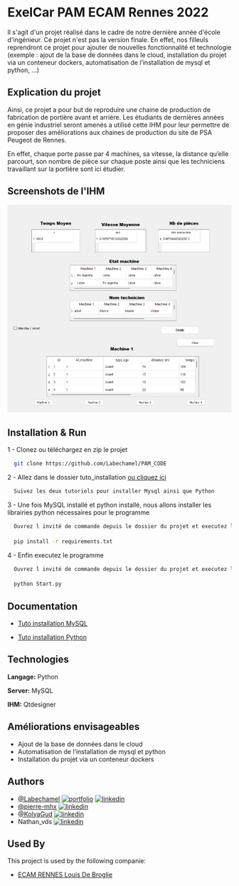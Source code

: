 
# ExelCar PAM ECAM Rennes 2022

Il s'agit d'un projet réalisé dans le cadre de notre dernière année d'école d'ingénieur. Ce projet n'est pas la version finale. En effet, nos filleuls reprendront ce projet pour ajouter de nouvelles fonctionnalité et technologie (exemple : ajout de la base de données dans le cloud, installation du projet via un conteneur dockers, automatisation de l’installation de mysql et python, …)


## Explication du projet
Ainsi, ce projet a pour but de reproduire une chaine de production de fabrication de portière avant et arrière. Les étudiants de dernières années en génie industriel seront amenés a utilisé cette IHM pour leur permettre de proposer des améliorations aux chaines de production du site de PSA Peugeot de Rennes.

En effet, chaque porte passe par 4 machines, sa vitesse, la distance qu’elle parcourt, son nombre de pièce sur chaque poste ainsi que les techniciens travaillant sur la portière sont ici étudier. 



## Screenshots de l'IHM

![App Screenshot](https://raw.githubusercontent.com/Labechamel/PAM_CODE/master/screenshot/ihm.png)


## Installation & Run

1 - Clonez ou téléchargez en zip le projet

```bash
  git clone https://github.com/Labechamel/PAM_CODE
```

2 - Allez dans le dossier tuto_installation [ou cliquez ici](https://linktodocumentation)

```bash
  Suivez les deux tutoriels pour installer Mysql ainsi que Python 
```

3 - Une fois MySQL installé et python installé, nous allons installer les librairies python nécessaires pour le programme

```bash
  Ouvrez l invité de commande depuis le dossier du projet et executez la commande ci-dessous :

  pip install -r requirements.txt
```

4 - Enfin executez le programme

```bash
  Ouvrez l invité de commande depuis le dossier du projet et executez la commande ci-dessous :

  python Start.py
```

## Documentation

- [Tuto installation MySQL](https://linktodocumentation)

- [Tuto installation Python](https://linktodocumentation)


## Technologies

**Langage:** Python

**Server:** MySQL

**IHM:** Qtdesigner


## Améliorations envisageables

- Ajout de la base de données dans le cloud
- Automatisation de l’installation de mysql et python
- Installation du projet via un conteneur dockers



## Authors

- [@Labechamel](https://github.com/Labechamel)
[![portfolio](https://img.shields.io/badge/my_portfolio-000?style=for-the-badge&logo=ko-fi&logoColor=white)](https://simonbechu.me/)
[![linkedin](https://img.shields.io/badge/linkedin-0A66C2?style=for-the-badge&logo=linkedin&logoColor=white)](https://www.linkedin.com/in/bechu-simon/)
- [@pierre-mhx](https://github.com/pierre-mhx)
[![linkedin](https://img.shields.io/badge/linkedin-0A66C2?style=for-the-badge&logo=linkedin&logoColor=white)](https://www.linkedin.com/in/pierremahieux-sales/)
- [@KolyaGud](https://github.com/KolyaGud)
[![linkedin](https://img.shields.io/badge/linkedin-0A66C2?style=for-the-badge&logo=linkedin&logoColor=white)](https://www.linkedin.com/in/kolya-gudenkauf-6807b5195/)
- Nathan_vds
[![linkedin](https://img.shields.io/badge/linkedin-0A66C2?style=for-the-badge&logo=linkedin&logoColor=white)](https://www.linkedin.com/in/nathan-vanderschelden-35ab54173/)
## Used By

This project is used by the following companie:

- [ECAM RENNES Louis De Broglie](https://www.ecam-rennes.fr/)


